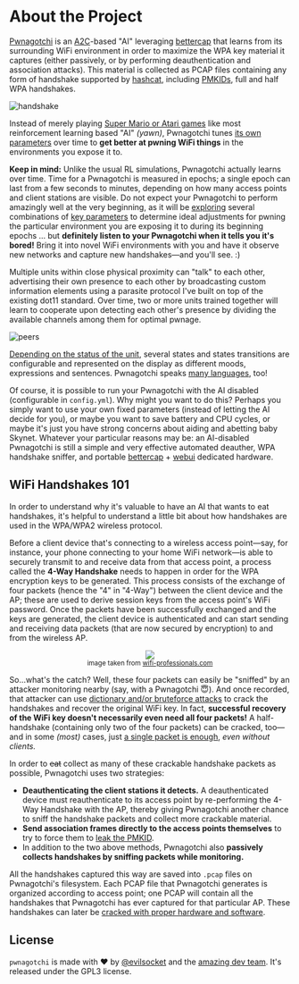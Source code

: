 # About the Project

[Pwnagotchi](https://twitter.com/pwnagotchi) is an [A2C](https://hackernoon.com/intuitive-rl-intro-to-advantage-actor-critic-a2c-4ff545978752)-based "AI" leveraging [bettercap](https://www.bettercap.org/) that learns from its surrounding WiFi environment in order to maximize the WPA key material it captures (either passively, or by performing deauthentication and association attacks). This material is collected as PCAP files containing any form of handshake supported by [hashcat](https://hashcat.net/hashcat/), including [PMKIDs](https://www.evilsocket.net/2019/02/13/Pwning-WiFi-networks-with-bettercap-and-the-PMKID-client-less-attack/), 
full and half WPA handshakes.

![handshake](https://i.imgur.com/pdA4vCZ.png)

Instead of merely playing [Super Mario or Atari games](https://becominghuman.ai/getting-mario-back-into-the-gym-setting-up-super-mario-bros-in-openais-gym-8e39a96c1e41?gi=c4b66c3d5ced) like most reinforcement learning based "AI" *(yawn)*, Pwnagotchi tunes [its own parameters](https://github.com/evilsocket/pwnagotchi/blob/master/sdcard/rootfs/root/pwnagotchi/config.yml#L54) over time to **get better at pwning WiFi things** in the environments you expose it to. 

**Keep in mind:** Unlike the usual RL simulations, Pwnagotchi actually learns over time. Time for a Pwnagotchi is measured in epochs; a single epoch can last from a few seconds to minutes, depending on how many access points and client stations are visible. Do not expect your Pwnagotchi to perform amazingly well at the very beginning, as it will be [exploring](https://hackernoon.com/intuitive-rl-intro-to-advantage-actor-critic-a2c-4ff545978752) several combinations of [key parameters](https://github.com/evilsocket/pwnagotchi/blob/master/docs/usage.md#training-the-ai) to determine ideal adjustments for pwning the particular environment you are exposing it to during its beginning epochs ... but **definitely listen to your Pwnagotchi when it tells you it's bored!** Bring it into novel WiFi environments with you and have it observe new networks and capture new handshakes—and you'll see. :)

Multiple units within close physical proximity can "talk" to each other, advertising their own presence to each other by broadcasting custom information elements using a parasite protocol I've built on top of the existing dot11 standard. Over time, two or more units trained together will learn to cooperate upon detecting each other's presence by dividing the available channels among them for optimal pwnage.

![peers](https://i.imgur.com/Ywr5aqx.png)

[Depending on the status of the unit](), several states and states transitions are configurable and represented on the display as different moods, expressions and sentences. Pwnagotchi speaks [many languages](https://github.com/evilsocket/pwnagotchi/blob/master/docs/configure.md#configuration), too!

Of course, it is possible to run your Pwnagotchi with the AI disabled (configurable in `config.yml`). Why might you want to do this? Perhaps you simply want to use your own fixed parameters (instead of letting the AI decide for you), or maybe you want to save battery and CPU cycles, or maybe it's just you have strong concerns about aiding and abetting baby Skynet. Whatever your particular reasons may be: an AI-disabled Pwnagotchi is still a simple and very effective automated deauther, WPA handshake sniffer, and portable [bettercap](https://www.bettercap.org/) + [webui](https://github.com/evilsocket/pwnagotchi/blob/master/docs/usage.md#bettercaps-web-ui) dedicated hardware.

## WiFi Handshakes 101

In order to understand why it's valuable to have an AI that wants to eat handshakes, it's helpful to understand a little bit about how handshakes are used in the WPA/WPA2 wireless protocol.

Before a client device that's connecting to a wireless access point—say, for instance, your phone connecting to your home WiFi network—is able to securely transmit to and receive data from that access point, a process called the **4-Way Handshake** needs to happen in order for the WPA encryption keys to be generated. This process consists of the exchange of four packets (hence the "4" in "4-Way") between the client device and the AP; these are used to derive session keys from the access point's WiFi password. Once the packets have been successfully exchanged and the keys are generated, the client device is authenticated and can start sending and receiving data packets (that are now secured by encryption) to and from the wireless AP.

<p align="center">
<img src="https://i.imgur.com/nI8IE6a.png"/>
<br/>
<small>image taken from <a target="_blank" href="https://www.wifi-professionals.com/2019/01/4-way-handshake">wifi-professionals.com</a></small>
</p>

So...what's the catch? Well, these four packets can easily be "sniffed" by an attacker monitoring nearby (say, with a Pwnagotchi :innocent:). And once recorded, that attacker can use [dictionary and/or bruteforce attacks](https://hashcat.net/wiki/doku.php?id=cracking_wpawpa2) to crack the handshakes and recover the original WiFi key. In fact, **successful recovery of the WiFi key doesn't necessarily even need all four packets!** A half-handshake (containing only two of the four packets) can be cracked, too—and in some *(most)* cases, just [a single packet is enough](https://hashcat.net/forum/thread-7717-post-41447.html), *even without clients.*

In order to ~~eat~~ collect as many of these crackable handshake packets as possible, Pwnagotchi uses two strategies:

- **Deauthenticating the client stations it detects.** A deauthenticated device must reauthenticate to its access point by re-performing the 4-Way Handshake with the AP, thereby giving Pwnagotchi another chance to sniff the handshake packets and collect more crackable material.
- **Send association frames directly to the access points themselves**
to try to force them to [leak the PMKID](https://www.evilsocket.net/2019/02/13/Pwning-WiFi-networks-with-bettercap-and-the-PMKID-client-less-attack/).
- In addition to the two above methods, Pwnagotchi also **passively collects handshakes by sniffing packets while monitoring.**

All the handshakes captured this way are saved into `.pcap` files on Pwnagotchi's filesystem. Each PCAP file that Pwnagotchi generates is organized according to access point; one PCAP will contain all the handshakes that Pwnagotchi has ever captured for that particular AP. These handshakes can later be [cracked with proper hardware and software](https://hashcat.net/wiki/doku.php?id=cracking_wpawpa2).

## License

`pwnagotchi` is made with ♥  by [@evilsocket](https://twitter.com/evilsocket) and the [amazing dev team](https://github.com/evilsocket/pwnagotchi/graphs/contributors). It's released under the GPL3 license.
